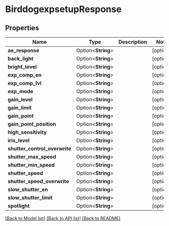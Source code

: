 # BirddogexpsetupResponse

## Properties

Name | Type | Description | Notes
------------ | ------------- | ------------- | -------------
**ae_response** | Option<**String**> |  | [optional]
**back_light** | Option<**String**> |  | [optional]
**bright_level** | Option<**String**> |  | [optional]
**exp_comp_en** | Option<**String**> |  | [optional]
**exp_comp_lvl** | Option<**String**> |  | [optional]
**exp_mode** | Option<**String**> |  | [optional]
**gain_level** | Option<**String**> |  | [optional]
**gain_limit** | Option<**String**> |  | [optional]
**gain_point** | Option<**String**> |  | [optional]
**gain_point_position** | Option<**String**> |  | [optional]
**high_sensitivity** | Option<**String**> |  | [optional]
**iris_level** | Option<**String**> |  | [optional]
**shutter_control_overwrite** | Option<**String**> |  | [optional]
**shutter_max_speed** | Option<**String**> |  | [optional]
**shutter_min_speed** | Option<**String**> |  | [optional]
**shutter_speed** | Option<**String**> |  | [optional]
**shutter_speed_overwrite** | Option<**String**> |  | [optional]
**slow_shutter_en** | Option<**String**> |  | [optional]
**slow_shutter_limit** | Option<**String**> |  | [optional]
**spotlight** | Option<**String**> |  | [optional]

[[Back to Model list]](../README.md#documentation-for-models) [[Back to API list]](../README.md#documentation-for-api-endpoints) [[Back to README]](../README.md)


